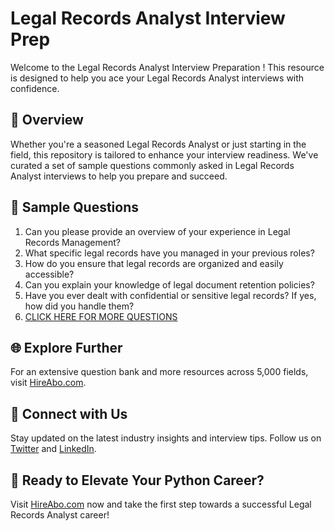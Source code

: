 # Legal Records Analyst Interview Prep

Welcome to the Legal Records Analyst Interview Preparation ! This resource is designed to help you ace your Legal Records Analyst interviews with confidence.

## 🚀 Overview

Whether you're a seasoned Legal Records Analyst or just starting in the field, this repository is tailored to enhance your interview readiness. We've curated a set of sample questions commonly asked in Legal Records Analyst interviews to help you prepare and succeed.

## 📝 Sample Questions

1. Can you please provide an overview of your experience in Legal Records Management?
2. What specific legal records have you managed in your previous roles?
3. How do you ensure that legal records are organized and easily accessible?
4. Can you explain your knowledge of legal document retention policies?
5. Have you ever dealt with confidential or sensitive legal records? If yes, how did you handle them?
6. [CLICK HERE FOR MORE QUESTIONS](https://hireabo.com/job/18_3_27/Legal%20Records%20Analyst)

## 🌐 Explore Further

For an extensive question bank and more resources across 5,000 fields, visit [HireAbo.com](https://www.hireabo.com).

## 📱 Connect with Us

Stay updated on the latest industry insights and interview tips. Follow us on [Twitter](https://twitter.com/hireabo) and [LinkedIn](https://www.linkedin.com/in/hire-abo-3609972a8/).

## 🚀 Ready to Elevate Your Python Career?

Visit [HireAbo.com](https://www.hireabo.com) now and take the first step towards a successful Legal Records Analyst career!